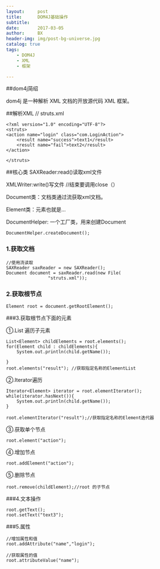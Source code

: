 ```yaml
---
layout:     post
title:      DOM4J基础操作
subtitle:   
date:       2017-03-05
author:     BX
header-img: img/post-bg-universe.jpg
catalog: true
tags:
    - DOM4J
    - XML
    - 框架

---
```


##dom4j简绍

dom4j 是一种解析 XML 文档的开放源代码 XML 框架。

##解析XML
	// struts.xml

	<?xml version="1.0" encoding="UTF-8"?>
	<struts>
    <action name="login" class="com.LoginAction">
        <result name="success">text1</result>
        <result name="fail">text2</result>
    </action>
    
	</struts>

##核心类
 SAXReader:read()读取xml文件

 XMLWriter:write()写文件 //结束要调用close（）

 Document类：文档类通过流获取xml文档。
 
 Element类：元素也就是<structs>...</structs>
 
 DocumentHelper: 一个工厂类，用来创建Document
 			
 	DocumentHelper.createDocument();
### 1.获取文档

	//使用流读取
	SAXReader saxReader = new SAXReader();
	Document document = saxReader.read(new File(
					"struts.xml"));
	
### 2.获取根节点

	Element root = document.getRootElement();
	
###3.获取根节点下面的元素


   ①.List 遍历子元素
	
	List<Element> childElements = root.elements();
	for(Element child : childElements){
		System.out.println(child.getName());
	
	}
	root.elements("result"); //获取指定名称的ElementList
	
   ②.Iterator遍历
	
	Iterator<Element> iterator = root.elementIterator();
	while(iterator.hasNext()){
		System.out.println(child.getName());
	}

	root.elementIterator("result");//获取指定名称的Element迭代器
	
  ③.获取单个节点

	root.element("action");


  ④.增加节点

	root.addElement("action");

  ⑤.删除节点

    root.remove(childElement);//root 的子节点

###4.文本操作
	
	root.getText();
    root.setText("text3");
 
###5.属性
	
	//增加属性和值
    root.addAttribute("name","login");

	//获取属性的值
	root.attributeValue("name");
	
	